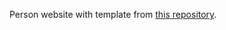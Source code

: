 Person website with template from [this repository](https://github.com/academicpages/academicpages.github.io).